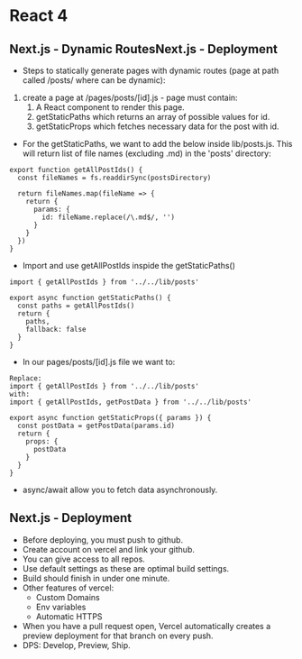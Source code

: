 # React 4

## Next.js - Dynamic RoutesNext.js - Deployment
- Steps to statically generate pages with dynamic routes (page at path called /posts/<id> where <id> can be dynamic):
1. create a page at /pages/posts/[id].js - page must contain:
    1. A React component to render this page.
    2. getStaticPaths which returns an array of possible values for id.
    3. getStaticProps which fetches necessary data for the post with id. 
- For the getStaticPaths, we want to add the below inside lib/posts.js. This will return list of file names (excluding .md) in the 'posts' directory:
```
export function getAllPostIds() {
  const fileNames = fs.readdirSync(postsDirectory)

  return fileNames.map(fileName => {
    return {
      params: {
        id: fileName.replace(/\.md$/, '')
      }
    }
  })
}    
```

- Import and use getAllPostIds inspide the getStaticPaths()
```
import { getAllPostIds } from '../../lib/posts'

export async function getStaticPaths() {
  const paths = getAllPostIds()
  return {
    paths,
    fallback: false
  }
}
```
- In our pages/posts/[id].js file we want to:
```
Replace:
import { getAllPostIds } from '../../lib/posts'
with:
import { getAllPostIds, getPostData } from '../../lib/posts'

export async function getStaticProps({ params }) {
  const postData = getPostData(params.id)
  return {
    props: {
      postData
    }
  }
}
```
- async/await allow you to fetch data asynchronously.

## Next.js - Deployment
- Before deploying, you must push to github. 
- Create account on vercel and link your github. 
- You can give access to all repos.
- Use default settings as these are optimal build settings. 
- Build should finish in under one minute. 
- Other features of vercel:
    - Custom Domains
    - Env variables
    - Automatic HTTPS
- When you have a pull request open, Vercel automatically creates a preview deployment for that branch on every push.
- DPS: Develop, Preview, Ship. 